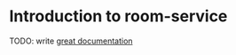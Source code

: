 # Introduction to room-service

TODO: write [great documentation](http://jacobian.org/writing/great-documentation/what-to-write/)
